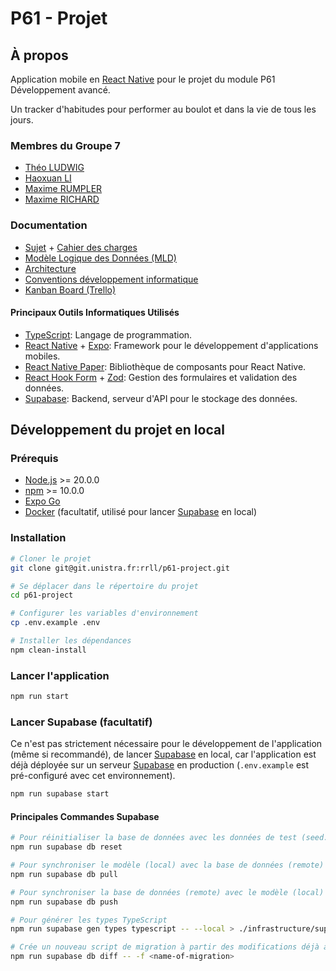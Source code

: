 # P61 - Projet

## À propos

Application mobile en [React Native](https://reactnative.dev/) pour le projet du module P61 Développement avancé.

Un tracker d'habitudes pour performer au boulot et dans la vie de tous les jours.

### Membres du Groupe 7

- [Théo LUDWIG](https://git.unistra.fr/t.ludwig)
- [Haoxuan LI](https://git.unistra.fr/haoxuan.li)
- [Maxime RUMPLER](https://git.unistra.fr/m.rumpler)
- [Maxime RICHARD](https://git.unistra.fr/maximerichard)

### Documentation

- [Sujet](./docs/SUJET.md) + [Cahier des charges](./docs/CAHIER-DES-CHARGES.md)
- [Modèle Logique des Données (MLD)](./docs/MLD.md)
- [Architecture](./docs/ARCHITECTURE.md)
- [Conventions développement informatique](./docs/CONVENTIONS.md)
- [Kanban Board (Trello)](https://trello.com/b/8kYlcLA8/habits-tracker)

#### Principaux Outils Informatiques Utilisés

- [TypeScript](https://www.typescriptlang.org/): Langage de programmation.
- [React Native](https://reactnative.dev/) + [Expo](https://expo.io/): Framework pour le développement d'applications mobiles.
- [React Native Paper](https://callstack.github.io/react-native-paper/): Bibliothèque de composants pour React Native.
- [React Hook Form](https://react-hook-form.com/) + [Zod](https://zod.dev/): Gestion des formulaires et validation des données.
- [Supabase](https://supabase.io/): Backend, serveur d'API pour le stockage des données.

## Développement du projet en local

### Prérequis

- [Node.js](https://nodejs.org/) >= 20.0.0
- [npm](https://www.npmjs.com/) >= 10.0.0
- [Expo Go](https://expo.io/client)
- [Docker](https://www.docker.com/) (facultatif, utilisé pour lancer [Supabase](https://supabase.io/) en local)

### Installation

```sh
# Cloner le projet
git clone git@git.unistra.fr:rrll/p61-project.git

# Se déplacer dans le répertoire du projet
cd p61-project

# Configurer les variables d'environnement
cp .env.example .env

# Installer les dépendances
npm clean-install
```

### Lancer l'application

```sh
npm run start
```

### Lancer Supabase (facultatif)

Ce n'est pas strictement nécessaire pour le développement de l'application (même si recommandé), de lancer [Supabase](https://supabase.io/) en local, car l'application est déjà déployée sur un serveur [Supabase](https://supabase.io/) en production (`.env.example` est pré-configuré avec cet environnement).

```sh
npm run supabase start
```

#### Principales Commandes Supabase

```sh
# Pour réinitialiser la base de données avec les données de test (seed.sql)
npm run supabase db reset

# Pour synchroniser le modèle (local) avec la base de données (remote)
npm run supabase db pull

# Pour synchroniser la base de données (remote) avec le modèle (local)
npm run supabase db push

# Pour générer les types TypeScript
npm run supabase gen types typescript -- --local > ./infrastructure/supabase/supabase-types.ts

# Crée un nouveau script de migration à partir des modifications déjà appliquées à votre base de données locale (remplacer `<name-of-migration>` avec le nom de la migration)
npm run supabase db diff -- -f <name-of-migration>
```

